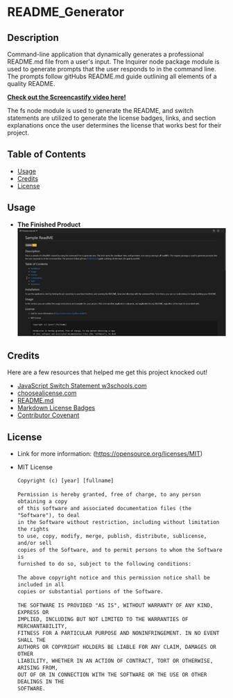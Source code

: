 # README_Generator


## Description
Command-line application that dynamically generates a professional README.md file from a user's input. The Inquirer node package module is used to generate prompts that the user responds to in the command line. The prompts follow gitHubs README.md guide outlining all elements of a quality README.

**[Check out the Screencastify video here!](#)**

The fs node module is used to generate the README, and switch statements are utilized to generate the license badges, links, and section explanations once the user determines the license that works best for their project.

## Table of Contents
* [Usage](#usage)
* [Credits](#credits)
* [License](#license)

## Usage
* **The Finished Product**  
![README Generator](assets/images/readme.png)

## Credits
Here are a few resources that helped me get this project knocked out!
* [JavaScript Switch Statement w3schools.com](https://www.w3schools.com/js/js_switch.asp)
* [choosealicense.com](https://choosealicense.com/)
* [README.md](https://github.com/microsoft/vscode/blob/main/README.md)
* [Markdown License Badges](https://gist.github.com/lukas-h/2a5d00690736b4c3a7ba)
* [Contributor Covenant](https://www.contributor-covenant.org/)

## License
* Link for more information: (https://opensource.org/licenses/MIT)
* MIT License

      Copyright (c) [year] [fullname]
      
      Permission is hereby granted, free of charge, to any person obtaining a copy
      of this software and associated documentation files (the "Software"), to deal
      in the Software without restriction, including without limitation the rights
      to use, copy, modify, merge, publish, distribute, sublicense, and/or sell
      copies of the Software, and to permit persons to whom the Software is
      furnished to do so, subject to the following conditions:
      
      The above copyright notice and this permission notice shall be included in all
      copies or substantial portions of the Software.
      
      THE SOFTWARE IS PROVIDED "AS IS", WITHOUT WARRANTY OF ANY KIND, EXPRESS OR
      IMPLIED, INCLUDING BUT NOT LIMITED TO THE WARRANTIES OF MERCHANTABILITY,
      FITNESS FOR A PARTICULAR PURPOSE AND NONINFRINGEMENT. IN NO EVENT SHALL THE
      AUTHORS OR COPYRIGHT HOLDERS BE LIABLE FOR ANY CLAIM, DAMAGES OR OTHER
      LIABILITY, WHETHER IN AN ACTION OF CONTRACT, TORT OR OTHERWISE, ARISING FROM,
      OUT OF OR IN CONNECTION WITH THE SOFTWARE OR THE USE OR OTHER DEALINGS IN THE
      SOFTWARE.

